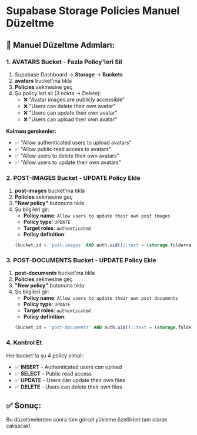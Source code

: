 # Supabase Storage Policies Manuel Düzeltme

## 🔧 **Manuel Düzeltme Adımları:**

### 1. **AVATARS Bucket - Fazla Policy'leri Sil**

1. Supabase Dashboard → **Storage** → **Buckets**
2. **avatars** bucket'ına tıkla
3. **Policies** sekmesine geç
4. Şu policy'leri sil (3 nokta → Delete):
   - ❌ "Avatar images are publicly accessible"
   - ❌ "Users can delete their own avatar" 
   - ❌ "Users can update their own avatar"
   - ❌ "Users can upload their own avatar"

**Kalması gerekenler:**
- ✅ "Allow authenticated users to upload avatars"
- ✅ "Allow public read access to avatars"
- ✅ "Allow users to delete their own avatars"
- ✅ "Allow users to update their own avatars"

### 2. **POST-IMAGES Bucket - UPDATE Policy Ekle**

1. **post-images** bucket'ına tıkla
2. **Policies** sekmesine geç
3. **"New policy"** butonuna tıkla
4. Şu bilgileri gir:
   - **Policy name**: `Allow users to update their own post images`
   - **Policy type**: `UPDATE`
   - **Target roles**: `authenticated`
   - **Policy definition**:
   ```sql
   (bucket_id = 'post-images' AND auth.uid()::text = (storage.foldername(name))[1])
   ```

### 3. **POST-DOCUMENTS Bucket - UPDATE Policy Ekle**

1. **post-documents** bucket'ına tıkla
2. **Policies** sekmesine geç
3. **"New policy"** butonuna tıkla
4. Şu bilgileri gir:
   - **Policy name**: `Allow users to update their own post documents`
   - **Policy type**: `UPDATE`
   - **Target roles**: `authenticated`
   - **Policy definition**:
   ```sql
   (bucket_id = 'post-documents' AND auth.uid()::text = (storage.foldername(name))[1])
   ```

### 4. **Kontrol Et**

Her bucket'ta şu 4 policy olmalı:
- ✅ **INSERT** - Authenticated users can upload
- ✅ **SELECT** - Public read access
- ✅ **UPDATE** - Users can update their own files
- ✅ **DELETE** - Users can delete their own files

## ✅ **Sonuç:**
Bu düzeltmelerden sonra tüm görsel yükleme özellikleri tam olarak çalışacak!
